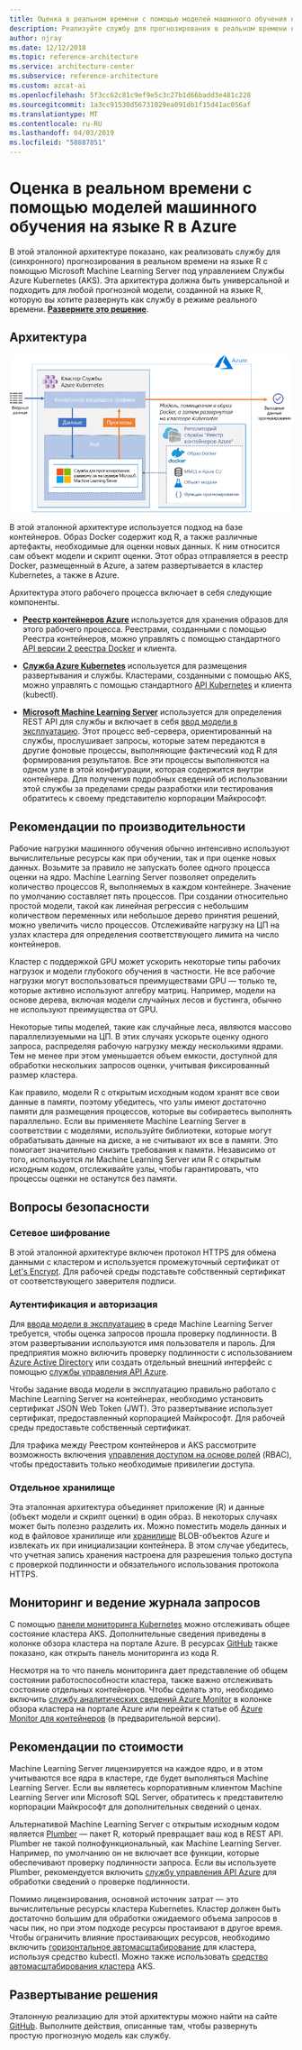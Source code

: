 ```yaml
---
title: Оценка в реальном времени с помощью моделей машинного обучения на языке R
description: Реализуйте службу для прогнозирования в реальном времени на языке R с помощью Machine Learning Server под управлением Службы Azure Kubernetes (AKS).
author: njray
ms.date: 12/12/2018
ms.topic: reference-architecture
ms.service: architecture-center
ms.subservice: reference-architecture
ms.custom: azcat-ai
ms.openlocfilehash: 5f3cc62c81c9ef9e5c3c27b1d66badd3e481c228
ms.sourcegitcommit: 1a3cc91530d56731029ea091db1f15d41ac056af
ms.translationtype: MT
ms.contentlocale: ru-RU
ms.lasthandoff: 04/03/2019
ms.locfileid: "58887851"
---
```

# <a name="real-time-scoring-of-r-machine-learning-models-on-azure"></a>Оценка в реальном времени с помощью моделей машинного обучения на языке R в Azure

В этой эталонной архитектуре показано, как реализовать службу для (синхронного) прогнозирования в реальном времени на языке R с помощью Microsoft Machine Learning Server под управлением Службы Azure Kubernetes (AKS). Эта архитектура должна быть универсальной и подходить для любой прогнозной модели, созданной на языке R, которую вы хотите развернуть как службу в режиме реального времени. **[Разверните это решение][github]**.

## <a name="architecture"></a>Архитектура

![Оценка в реальном времени с помощью моделей машинного обучения на языке R в Azure][0]

В этой эталонной архитектуре используется подход на базе контейнеров. Образ Docker содержит код R, а также различные артефакты, необходимые для оценки новых данных. К ним относится сам объект модели и скрипт оценки. Этот образ отправляется в реестр Docker, размещенный в Azure, а затем развертывается в кластер Kubernetes, а также в Azure.

Архитектура этого рабочего процесса включает в себя следующие компоненты.

- **[Реестр контейнеров Azure][acr]** используется для хранения образов для этого рабочего процесса. Реестрами, созданными с помощью Реестра контейнеров, можно управлять с помощью стандартного [API версии 2 реестра Docker][docker] и клиента.

- **[Служба Azure Kubernetes][aks]** используется для размещения развертывания и службы. Кластерами, созданными с помощью AKS, можно управлять с помощью стандартного [API Kubernetes][k-api] и клиента (kubectl).

- **[Microsoft Machine Learning Server][mmls]** используется для определения REST API для службы и включает в себя [ввод модели в эксплуатацию][operationalization]. Этот процесс веб-сервера, ориентированный на службы, прослушивает запросы, которые затем передаются в другие фоновые процессы, выполняющие фактический код R для формирования результатов. Все эти процессы выполняются на одном узле в этой конфигурации, которая содержится внутри контейнера. Для получения подробных сведений об использовании этой службы за пределами среды разработки или тестирования обратитесь к своему представителю корпорации Майкрософт.

## <a name="performance-considerations"></a>Рекомендации по производительности

Рабочие нагрузки машинного обучения обычно интенсивно используют вычислительные ресурсы как при обучении, так и при оценке новых данных. Возьмите за правило не запускать более одного процесса оценки на ядро. Machine Learning Server позволяет определить количество процессов R, выполняемых в каждом контейнере. Значение по умолчанию составляет пять процессов. При создании относительно простой модели, такой как линейная регрессия с небольшим количеством переменных или небольшое дерево принятия решений, можно увеличить число процессов. Отслеживайте нагрузку на ЦП на узлах кластера для определения соответствующего лимита на число контейнеров.

Кластер с поддержкой GPU может ускорить некоторые типы рабочих нагрузок и модели глубокого обучения в частности. Не все рабочие нагрузки могут воспользоваться преимуществами GPU &mdash; только те, которые активно используют алгебру матриц. Например, модели на основе дерева, включая модели случайных лесов и бустинга, обычно не используют преимущества от GPU.

Некоторые типы моделей, такие как случайные леса, являются массово параллелизуемыми на ЦП. В этих случаях ускорьте оценку одного запроса, распределяя рабочую нагрузку между несколькими ядрами. Тем не менее при этом уменьшается объем емкости, доступной для обработки нескольких запросов оценки, учитывая фиксированный размер кластера.

Как правило, модели R c открытым исходным кодом хранят все свои данные в памяти, поэтому убедитесь, что узлы имеют достаточно памяти для размещения процессов, которые вы собираетесь выполнять параллельно. Если вы применяете Machine Learning Server в соответствии с моделями, используйте библиотеки, которые могут обрабатывать данные на диске, а не считывают их все в памяти. Это помогает значительно снизить требования к памяти. Независимо от того, используется ли Machine Learning Server или R с открытым исходным кодом, отслеживайте узлы, чтобы гарантировать, что процессы оценки не останутся без памяти.

## <a name="security-considerations"></a>Вопросы безопасности

### <a name="network-encryption"></a>Сетевое шифрование

В этой эталонной архитектуре включен протокол HTTPS для обмена данными с кластером и используется промежуточный сертификат от [Let's Encrypt][encrypt]. Для рабочей среды подставьте собственный сертификат от соответствующего заверителя подписи.

### <a name="authentication-and-authorization"></a>Аутентификация и авторизация

Для [ввода модели в эксплуатацию][operationalization] в среде Machine Learning Server требуется, чтобы оценка запросов прошла проверку подлинности. В этом развертывании используются имя пользователя и пароль. Для предприятия можно включить проверку подлинности с использованием [Azure Active Directory][AAD] или создать отдельный внешний интерфейс с помощью [службы управления API Azure][API].

Чтобы задание ввода модели в эксплуатацию правильно работало с Machine Learning Server на контейнерах, необходимо установить сертификат JSON Web Token (JWT). Это развертывание использует сертификат, предоставленный корпорацией Майкрософт. Для рабочей среды предоставьте собственный сертификат.

Для трафика между Реестром контейнеров и AKS рассмотрите возможность включения [управления доступом на основе ролей][rbac] (RBAC), чтобы предоставить только необходимые привилегии доступа.

### <a name="separate-storage"></a>Отдельное хранилище

Эта эталонная архитектура объединяет приложение (R) и данные (объект модели и скрипт оценки) в один образ. В некоторых случаях может быть полезно разделить их. Можно поместить модель данных и код в файловое хранилище или [хранилище][storage] BLOB-объектов Azure и извлекать их при инициализации контейнера. В этом случае убедитесь, что учетная запись хранения настроена для разрешения только доступа с проверкой подлинности и обязательного использования протокола HTTPS.

## <a name="monitoring-and-logging-considerations"></a>Мониторинг и ведение журнала запросов

С помощью [панели мониторинга Kubernetes][dashboard] можно отслеживать общее состояние кластера AKS. Дополнительные сведения приведены в колонке обзора кластера на портале Azure. В ресурсах [GitHub][github] также показано, как открыть панель мониторинга из кода R.

Несмотря на то что панель мониторинга дает представление об общем состоянии работоспособности кластера, также важно отслеживать состояние отдельных контейнеров. Чтобы сделать это, необходимо включить [службу аналитических сведений Azure Monitor][monitor] в колонке обзора кластера на портале Azure или перейти к статье об [Azure Monitor для контейнеров][monitor-containers] (в предварительной версии).

## <a name="cost-considerations"></a>Рекомендации по стоимости

Machine Learning Server лицензируется на каждое ядро, и в этом учитываются все ядра в кластере, где будет выполняться Machine Learning Server. Если вы являетесь корпоративным клиентом Machine Learning Server или Microsoft SQL Server, обратитесь к представителю корпорации Майкрософт для дополнительных сведений о ценах.

Альтернативой Machine Learning Server с открытым исходным кодом является [Plumber][plumber] — пакет R, который превращает ваш код в REST API. Plumber не такой полнофункциональный, как Machine Learning Server. Например, по умолчанию он не включает все функции, которые обеспечивают проверку подлинности запроса. Если вы используете Plumber, рекомендуется включить [службу управления API Azure][API] для обработки сведений о проверке подлинности.

Помимо лицензирования, основной источник затрат — это вычислительные ресурсы кластера Kubernetes. Кластер должен быть достаточно большим для обработки ожидаемого объема запросов в часы пик, но при этом подходе ресурсы простаивают в другое время. Чтобы ограничить влияние простаивающих ресурсов, необходимо включить [горизонтальное автомасштабирование][autoscaler] для кластера, используя средство kubectl. Можно также использовать [средство автомасштабирования кластера][cluster-autoscaler] AKS.

## <a name="deploy-the-solution"></a>Развертывание решения

Эталонную реализацию для этой архитектуры можно найти на сайте [GitHub][github]. Выполните действия, описанные там, чтобы развернуть простую прогнозную модель как службу.

<!-- links -->
[AAD]: /azure/active-directory/fundamentals/active-directory-whatis
[API]: /azure/api-management/api-management-key-concepts
[ACR]: /azure/container-registry/container-registry-intro
[AKS]: /azure/aks/intro-kubernetes
[autoscaler]: https://kubernetes.io/docs/tasks/run-application/horizontal-pod-autoscale/
[cluster-autoscaler]: /azure/aks/autoscaler
[monitor]: /azure/monitoring/monitoring-container-insights-overview
[dashboard]: /azure/aks/kubernetes-dashboard
[docker]: https://docs.docker.com/registry/spec/api/
[encrypt]: https://letsencrypt.org/
[gitHub]: https://github.com/Azure/RealtimeRDeployment
[K-API]: https://kubernetes.io/docs/reference/
[MMLS]: /machine-learning-server/what-is-machine-learning-server
[monitor-containers]: /azure/azure-monitor/insights/container-insights-overview
[operationalization]: /machine-learning-server/what-is-operationalization
[plumber]: https://www.rplumber.io
[RBAC]: /azure/role-based-access-control/overview
[storage]: /azure/storage/common/storage-introduction
[0]: ./_images/realtime-scoring-r.png
